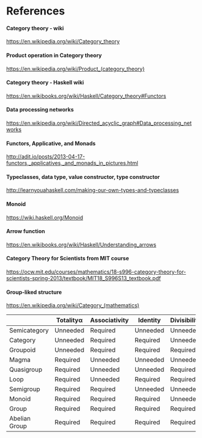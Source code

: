 # References

#### Category theory - wiki

https://en.wikipedia.org/wiki/Category_theory

#### Product operation in Category theory

https://en.wikipedia.org/wiki/Product_(category_theory)

#### Category theory - Haskell wiki

https://en.wikibooks.org/wiki/Haskell/Category_theory#Functors

#### Data processing networks

https://en.wikipedia.org/wiki/Directed_acyclic_graph#Data_processing_networks

#### Functors, Applicative, and Monads 

http://adit.io/posts/2013-04-17-functors,_applicatives,_and_monads_in_pictures.html

#### Typeclasses, data type, value constructor, type constructor

http://learnyouahaskell.com/making-our-own-types-and-typeclasses

#### Monoid

https://wiki.haskell.org/Monoid

#### Arrow function

https://en.wikibooks.org/wiki/Haskell/Understanding_arrows

#### Category Theory for Scientists from MIT course

https://ocw.mit.edu/courses/mathematics/18-s996-category-theory-for-scientists-spring-2013/textbook/MIT18_S996S13_textbook.pdf

#### Group-liked structure

https://en.wikipedia.org/wiki/Category_(mathematics)

|           |Totalityα |	Associativity |	Identity |	Divisibility |	Commutativity |
|-----------|----------|----------------|----------|---------------|----------------|
|Semicategory |	Unneeded |	Required |	Unneeded |	Unneeded |	Unneeded |
|Category |	Unneeded |	Required |	Required |	Unneeded |	Unneeded |
|Groupoid |	Unneeded |	Required |	Required |	Required |	Unneeded |
|Magma |	Required |	Unneeded |	Unneeded |	Unneeded |	Unneeded |
|Quasigroup |	Required |	Unneeded |	Unneeded |	Required |	Unneeded |
|Loop |	Required |	Unneeded |	Required |	Required |	Unneeded |
|Semigroup |	Required |	Required |	Unneeded |	Unneeded |	Unneeded |
|Monoid |	Required |	Required |	Required |	Unneeded |	Unneeded |
|Group |	Required |	Required |	Required |	Required |	Unneeded |
|Abelian Group |	Required |	Required |	Required |	Required |	Required |